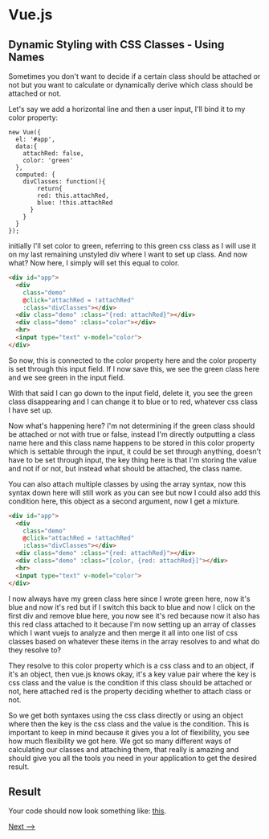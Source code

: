# Vue.js

## Dynamic Styling with CSS Classes - Using Names
   
Sometimes you don't want to decide if a certain class should be attached or not but you want to calculate or dynamically derive which class should be attached or not.

Let's say we add a horizontal line and then a user input, I'll bind it to my color property:

```JS
new Vue({
  el: '#app',
  data:{
  	attachRed: false,
    color: 'green'
  },
  computed: {
  	divClasses: function(){
    	return{
      	red: this.attachRed,
        blue: !this.attachRed
      }
    }
  }
});
```

initially I'll set color to green, referring to this green css class as I will use it on my last remaining unstyled div where I want to set up class. And now what? Now here, I simply will set this equal to color.

```HTML
<div id="app">
  <div 
    class="demo" 
    @click="attachRed = !attachRed" 
    :class="divClasses"></div>
  <div class="demo" :class="{red: attachRed}"></div>
  <div class="demo" :class="color"></div>
  <hr>
  <input type="text" v-model="color">
</div>
```

So now, this is connected to the color property here and the color property is set through this input field. If I now save this, we see the green class here and we see green in the input field. 

With that said I can go down to the input field, delete it, you see the green class disappearing and I can change it to blue or to red, whatever css class I have set up.

Now what's happening here? I'm not determining if the green class should be attached or not with true or false, instead I'm directly outputting a class name here and this class name happens to be stored in this color property which is settable through the input, it could be set through anything, doesn't have to be set through input, the key thing here is that I'm storing the value and not if or not, but instead what should be attached, the class name.

You can also attach multiple classes by using the array syntax, now this syntax down here will still work as you can see but now I could also add this condition here, this object as a second argument, now I get a mixture.

```HTML
<div id="app">
  <div 
    class="demo" 
    @click="attachRed = !attachRed" 
    :class="divClasses"></div>
  <div class="demo" :class="{red: attachRed}"></div>
  <div class="demo" :class="[color, {red: attachRed}]"></div>
  <hr>
  <input type="text" v-model="color">
</div>
```

I now always have my green class here since I wrote green here, now it's blue and now it's red but if I switch this back to blue and now I click on the first div and remove blue here, you now see it's red because now it also has this red class attached to it because I'm now setting up an array of classes which I want vuejs to analyze and then merge it all into one list of css classes based on whatever these items in the array resolves to and what do they resolve to? 

They resolve to this color property which is a css class and to an object, if it's an object, then vue.js knows okay, it's a key value pair where the key is css class and the value is the condition if this class should be attached or not, here attached red is the property deciding whether to attach class or not.

So we get both syntaxes using the css class directly or using an object where then the key is the css class and the value is the condition. This is important to keep in mind because it gives you a lot of flexibility, you see how much flexibility we got here.
We got so many different ways of calculating our classes and attaching them, that really is amazing and should give you all the tools you need in your application to get the desired result.


## Result
Your code should now look something like: [this](https://jsfiddle.net/ministrare/8ef7hxsz/).

[Next -->](./../Styles-Dynamically.md)